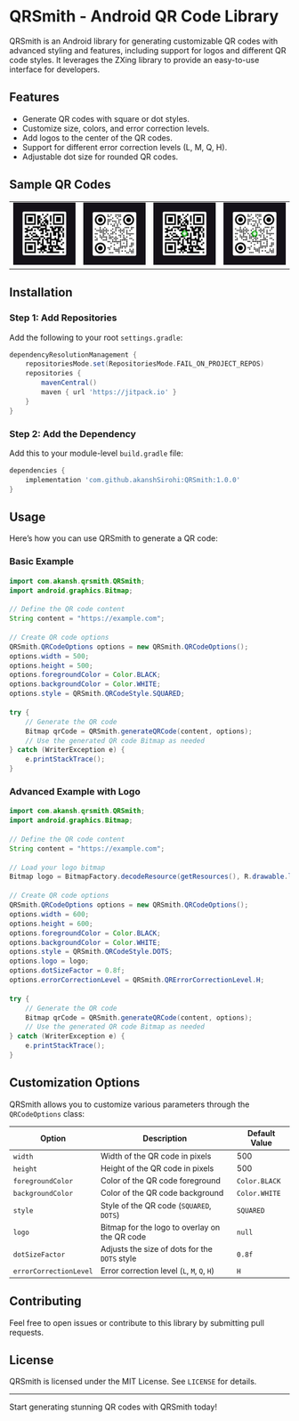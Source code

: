 # QRSmith - Android QR Code Library

QRSmith is an Android library for generating customizable QR codes with advanced styling and features, including support for logos and different QR code styles. It leverages the ZXing library to provide an easy-to-use interface for developers.

## Features
- Generate QR codes with square or dot styles.
- Customize size, colors, and error correction levels.
- Add logos to the center of the QR codes.
- Support for different error correction levels (L, M, Q, H).
- Adjustable dot size for rounded QR codes.

## Sample QR Codes
<table>
    <tr>
        <td><img src="https://github.com/akanshSirohi/QRSmith/blob/master/screenshots/QR-1.jpg?raw=true" width="200" /></td>
        <td><img src="https://github.com/akanshSirohi/QRSmith/blob/master/screenshots/QR-2.jpg?raw=true" width="200" /></td>
        <td><img src="https://github.com/akanshSirohi/QRSmith/blob/master/screenshots/QR-3.jpg?raw=true" width="200" /></td>
        <td><img src="https://github.com/akanshSirohi/QRSmith/blob/master/screenshots/QR-4.jpg?raw=true" width="200" /></td>
    </tr>
</table>

## Installation
### Step 1: Add Repositories
Add the following to your root `settings.gradle`:
```groovy
dependencyResolutionManagement {
    repositoriesMode.set(RepositoriesMode.FAIL_ON_PROJECT_REPOS)
    repositories {
        mavenCentral()
        maven { url 'https://jitpack.io' }
    }
}
```

### Step 2: Add the Dependency
Add this to your module-level `build.gradle` file:
```groovy
dependencies {
    implementation 'com.github.akanshSirohi:QRSmith:1.0.0'
}
```

## Usage
Here’s how you can use QRSmith to generate a QR code:

### Basic Example
```java
import com.akansh.qrsmith.QRSmith;
import android.graphics.Bitmap;

// Define the QR code content
String content = "https://example.com";

// Create QR code options
QRSmith.QRCodeOptions options = new QRSmith.QRCodeOptions();
options.width = 500;
options.height = 500;
options.foregroundColor = Color.BLACK;
options.backgroundColor = Color.WHITE;
options.style = QRSmith.QRCodeStyle.SQUARED;

try {
    // Generate the QR code
    Bitmap qrCode = QRSmith.generateQRCode(content, options);
    // Use the generated QR code Bitmap as needed
} catch (WriterException e) {
    e.printStackTrace();
}
```

### Advanced Example with Logo
```java
import com.akansh.qrsmith.QRSmith;
import android.graphics.Bitmap;

// Define the QR code content
String content = "https://example.com";

// Load your logo bitmap
Bitmap logo = BitmapFactory.decodeResource(getResources(), R.drawable.logo);

// Create QR code options
QRSmith.QRCodeOptions options = new QRSmith.QRCodeOptions();
options.width = 600;
options.height = 600;
options.foregroundColor = Color.BLACK;
options.backgroundColor = Color.WHITE;
options.style = QRSmith.QRCodeStyle.DOTS;
options.logo = logo;
options.dotSizeFactor = 0.8f;
options.errorCorrectionLevel = QRSmith.QRErrorCorrectionLevel.H;

try {
    // Generate the QR code
    Bitmap qrCode = QRSmith.generateQRCode(content, options);
    // Use the generated QR code Bitmap as needed
} catch (WriterException e) {
    e.printStackTrace();
}
```

## Customization Options
QRSmith allows you to customize various parameters through the `QRCodeOptions` class:

| Option                | Description                                      | Default Value         |
|-----------------------|--------------------------------------------------|-----------------------|
| `width`               | Width of the QR code in pixels                  | 500                   |
| `height`              | Height of the QR code in pixels                 | 500                   |
| `foregroundColor`     | Color of the QR code foreground                 | `Color.BLACK`         |
| `backgroundColor`     | Color of the QR code background                 | `Color.WHITE`         |
| `style`               | Style of the QR code (`SQUARED`, `DOTS`)        | `SQUARED`            |
| `logo`                | Bitmap for the logo to overlay on the QR code   | `null`                |
| `dotSizeFactor`       | Adjusts the size of dots for the `DOTS` style   | `0.8f`                |
| `errorCorrectionLevel`| Error correction level (`L`, `M`, `Q`, `H`)     | `H`                   |

## Contributing
Feel free to open issues or contribute to this library by submitting pull requests.

## License
QRSmith is licensed under the MIT License. See `LICENSE` for details.

---

Start generating stunning QR codes with QRSmith today!

